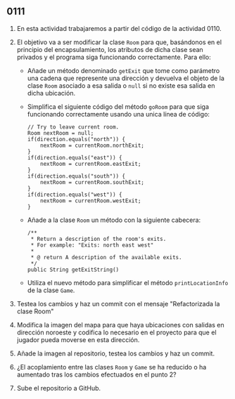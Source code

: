## 0111

1. En esta actividad trabajaremos a partir del código de la actividad 0110.

2. El objetivo va a ser modificar la clase `Room` para que, basándonos en el principio del encapsulamiento, los atributos de dicha clase sean privados y el programa siga funcionando correctamente. Para ello:

    - Añade un método denominado `getExit` que tome como parámetro una cadena que represente una dirección y devuelva el objeto de la clase `Room` asociado a esa salida o `null` si no existe esa salida en dicha ubicación.

    - Simplifica el siguiente código del método `goRoom` para que siga funcionando correctamente usando una unica línea de código:

          // Try to leave current room.
          Room nextRoom = null;
          if(direction.equals("north")) {
              nextRoom = currentRoom.northExit;
          }
          if(direction.equals("east")) {
              nextRoom = currentRoom.eastExit;
          }
          if(direction.equals("south")) {
              nextRoom = currentRoom.southExit;
          }
          if(direction.equals("west")) {
              nextRoom = currentRoom.westExit;
          }    

    - Añade a la clase `Room` un método con la siguiente cabecera:

          /**
           * Return a description of the room's exits.
           * For example: "Exits: north east west"
           *
           * @ return A description of the available exits.
           */
          public String getExitString()

    - Utiliza el nuevo método para simplificar el método `printLocationInfo` de la clase `Game`.

3. Testea los cambios y haz un commit con el mensaje "Refactorizada la clase Room"
 
4. Modifica la imagen del mapa para que haya ubicaciones con salidas en dirección noroeste y codifica lo necesario en el proyecto para que el jugador pueda moverse en esta dirección.

5. Añade la imagen al repositorio, testea los cambios y haz un commit.

6. ¿El acoplamiento entre las clases `Room` y `Game` se ha reducido o ha aumentado tras los cambios efectuados en el punto 2?

7. Sube el repositorio a GitHub.
